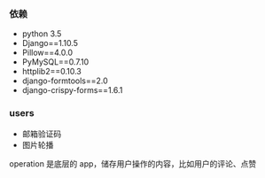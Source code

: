 ### 依赖
- python 3.5
- Django==1.10.5
- Pillow==4.0.0
- PyMySQL==0.7.10
- httplib2==0.10.3
- django-formtools==2.0
- django-crispy-forms==1.6.1


### users
- 邮箱验证码
- 图片轮播

operation 是底层的 app，储存用户操作的内容，比如用户的评论、点赞